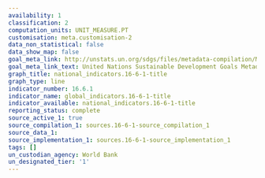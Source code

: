 ```yaml
---
availability: 1
classification: 2
computation_units: UNIT_MEASURE.PT
customisation: meta.customisation-2
data_non_statistical: false
data_show_map: false
goal_meta_link: http://unstats.un.org/sdgs/files/metadata-compilation/Metadata-Goal-16.pdf
goal_meta_link_text: United Nations Sustainable Development Goals Metadata (pdf 1361kB)
graph_title: national_indicators.16-6-1-title
graph_type: line
indicator_number: 16.6.1
indicator_name: global_indicators.16-6-1-title
indicator_available: national_indicators.16-6-1-title
reporting_status: complete
source_active_1: true
source_compilation_1: sources.16-6-1-source_compilation_1
source_data_1:
source_implementation_1: sources.16-6-1-source_implementation_1
tags: []
un_custodian_agency: World Bank
un_designated_tier: '1'
---
```

